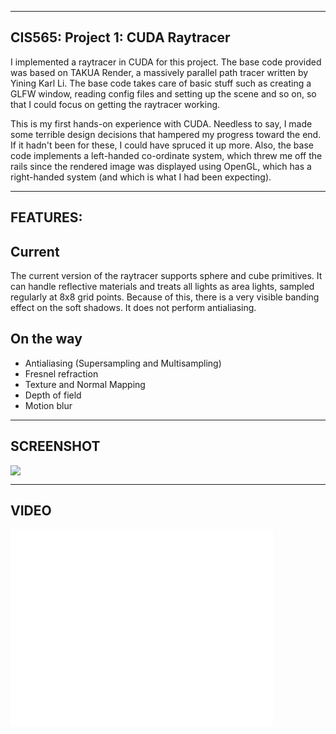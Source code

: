 -------------------------------------------------------------------------------
CIS565: Project 1: CUDA Raytracer
-------------------------------------------------------------------------------
I implemented a raytracer in CUDA for this project. The base code provided was based 
on TAKUA Render, a massively parallel path tracer written by Yining Karl Li. The base code 
takes care of basic stuff such as creating a GLFW window, reading config files and setting up 
the scene and so on, so that I could focus on getting the raytracer working.

This is my first hands-on experience with CUDA. Needless to say, I made some terrible design 
decisions that hampered my progress toward the end. If it hadn't been for these, I could have 
spruced it up more. Also, the base code implements a left-handed co-ordinate system, which 
threw me off the rails since the rendered image was displayed using OpenGL, which 
has a right-handed system (and which is what I had been expecting).


-------------------------------------------------------------------------------
FEATURES:
-------------------------------------------------------------------------------
Current
-------
The current version of the raytracer supports sphere and cube primitives. It can handle reflective 
materials and treats all lights as area lights, sampled regularly at 8x8 grid points. Because of this, 
there is a very visible banding effect on the soft shadows. It does not perform antialiasing.

On the way
----------
* Antialiasing (Supersampling and Multisampling)
* Fresnel refraction
* Texture and Normal Mapping
* Depth of field
* Motion blur

-------------------------------------------------------------------------------
SCREENSHOT
-------------------------------------------------------------------------------
<img src="https://raw.github.com/rohith10/Project1-RayTracer/master/renders/Final2-800px.png" />

-------------------------------------------------------------------------------
VIDEO
-------------------------------------------------------------------------------
<iframe width="420" height="315" src="//www.youtube.com/embed/dKMg6kBt8Ek" frameborder="0" allowfullscreen></iframe>
